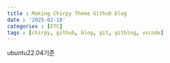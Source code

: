 ```yaml
---
title : Making Chirpy Theme Github blog
date : '2025-02-18'
categories : [ETC]
tags : [chirpy, github, blog, git, gitblog, vscode]
---
```



ubuntu22.04기준
